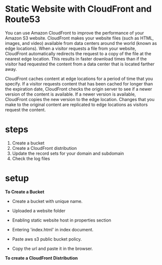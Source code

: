 # Static Website with CloudFront and Route53

You can use Amazon CloudFront to improve the performance of your Amazon S3 website. CloudFront makes your website files (such as HTML, images, and video) available from data centers around the world (known as edge locations). When a visitor requests a file from your website, CloudFront automatically redirects the request to a copy of the file at the nearest edge location. This results in faster download times than if the visitor had requested the content from a data center that is located farther away.

CloudFront caches content at edge locations for a period of time that you specify. If a visitor requests content that has been cached for longer than the expiration date, CloudFront checks the origin server to see if a newer version of the content is available. If a newer version is available, CloudFront copies the new version to the edge location. Changes that you make to the original content are replicated to edge locations as visitors request the content.

# steps

1. Create a bucket
2. Create a CloudFront distribution
3. Update the record sets for your domain and subdomain
4. Check the log files

# setup
**To Create a Bucket**

* Create a bucket with unique name. 
- Uploaded a website folder
* Enabling static website host in properties section
- Entering 'index.html' in index document.
* Paste aws s3 public bucket policy.
- Copy the url and paste it in the browser.
  
**To create a CloudFront Distribution**
